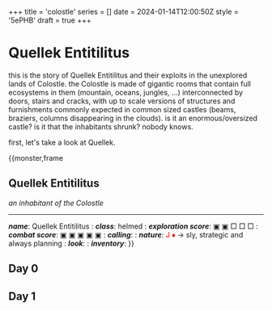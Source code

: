 +++
title = 'colostle'
series = []
date = 2024-01-14T12:00:50Z
style = '5ePHB'
draft = true
+++

# Quellek Entitilitus

this is the story of Quellek Entitilitus and their exploits in the unexplored lands of Colostle. the Colostle is made of gigantic rooms that contain full ecosystems in them (mountain, oceans, jungles, ...) interconnected by doors, stairs and cracks, with up to scale versions of structures and furnishments commonly expected in common sized castles (beams, braziers, columns disappearing in the clouds).
is it an enormous/oversized castle? is it that the inhabitants shrunk? nobody knows.

first, let's take a look at Quellek.

{{monster,frame
## Quellek Entitilitus
*an inhabitant of the Colostle*
___
***name***: Quellek Entitilitus
:
***class***: helmed
:
***exploration score***: &#x25A3; &#x25A3; &squ; &squ; &squ;
:
***combat score***: &#x25A3; &#x25A3; &#x25A3; &#x25A3; &#x25A3;
:
***calling***:
:
***nature***: <span style="color:red">J &diams;</span> ->  sly, strategic and always planning
:
***look***:
:
***inventory***:
}}


## Day 0

## Day 1